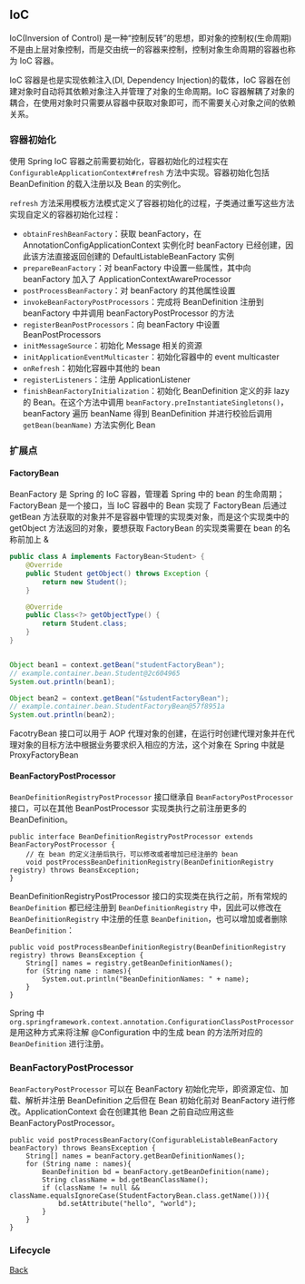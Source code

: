 ## IoC

IoC(Inversion of Control) 是一种“控制反转”的思想，即对象的控制权(生命周期)不是由上层对象控制，而是交由统一的容器来控制，控制对象生命周期的容器也称为 IoC 容器。

IoC 容器是也是实现依赖注入(DI, Dependency Injection)的载体，IoC 容器在创建对象时自动将其依赖对象注入并管理了对象的生命周期。IoC 容器解耦了对象的耦合，在使用对象时只需要从容器中获取对象即可，而不需要关心对象之间的依赖关系。


### 容器初始化

使用 Spring IoC 容器之前需要初始化，容器初始化的过程实在 `ConfigurableApplicationContext#refresh` 方法中实现。容器初始化包括 BeanDefinition 的载入注册以及 Bean 的实例化。

```refresh``` 方法采用模板方法模式定义了容器初始化的过程，子类通过重写这些方法实现自定义的容器初始化过程：


- ```obtainFreshBeanFactory```：获取 beanFactory，在 AnnotationConfigApplicationContext 实例化时 beanFactory 已经创建，因此该方法直接返回创建的 DefaultListableBeanFactory 实例
- ```prepareBeanFactory```：对 beanFactory 中设置一些属性，其中向 beanFactory 加入了 ApplicationContextAwareProcessor
- ```postProcessBeanFactory```：对 beanFactory 的其他属性设置
- ```invokeBeanFactoryPostProcessors```：完成将 BeanDefinition 注册到 beanFactory 中并调用 beanFactoryPostProcessor 的方法 
- ```registerBeanPostProcessors```：向 beanFactory 中设置 BeanPostProcessors
- ```initMessageSource```：初始化 Message 相关的资源
- ```initApplicationEventMulticaster```：初始化容器中的 event multicaster
- ```onRefresh```：初始化容器中其他的 bean
- ```registerListeners```：注册 ApplicationListener
- ```finishBeanFactoryInitialization```：初始化 BeanDefinition 定义的非 lazy 的 Bean。在这个方法中调用 ```beanFactory.preInstantiateSingletons()```，beanFactory 遍历 beanName 得到 BeanDefinition 并进行校验后调用 ```getBean(beanName)``` 方法实例化 Bean

### 扩展点


#### FactoryBean

BeanFactory 是 Spring 的 IoC 容器，管理着 Spring 中的 bean 的生命周期；FactoryBean 是一个接口，当 IoC 容器中的 Bean 实现了 FactoryBean 后通过 getBean 方法获取的对象并不是容器中管理的实现类对象，而是这个实现类中的 getObject 方法返回的对象，要想获取 FactoryBean 的实现类需要在 bean 的名称前加上 &

```java
public class A implements FactoryBean<Student> {
    @Override
    public Student getObject() throws Exception {
        return new Student();
    }

    @Override
    public Class<?> getObjectType() {
        return Student.class;
    }
}


Object bean1 = context.getBean("studentFactoryBean");
// example.container.bean.Student@2c604965
System.out.println(bean1);

Object bean2 = context.getBean("&studentFactoryBean");
// example.container.bean.StudentFactoryBean@57f8951a
System.out.println(bean2);
```
FacotryBean 接口可以用于 AOP 代理对象的创建，在运行时创建代理对象并在代理对象的目标方法中根据业务要求织入相应的方法，这个对象在 Spring 中就是 ProxyFactoryBean

#### BeanFactoryPostProcessor

`BeanDefinitionRegistryPostProcessor` 接口继承自 `BeanFactoryPostProcessor` 接口，可以在其他 BeanPostProcessor 实现类执行之前注册更多的 BeanDefinition。

```
public interface BeanDefinitionRegistryPostProcessor extends BeanFactoryPostProcessor {
    // 在 bean 的定义注册后执行，可以修改或者增加已经注册的 bean
    void postProcessBeanDefinitionRegistry(BeanDefinitionRegistry registry) throws BeansException;
}
```

BeanDefinitionRegistryPostProcessor 接口的实现类在执行之前，所有常规的 `BeanDefinition` 都已经注册到 `BeanDefinitionRegistry` 中，因此可以修改在 `BeanDefinitionRegistry` 中注册的任意 `BeanDefinition`，也可以增加或者删除 `BeanDefinition`：

```
public void postProcessBeanDefinitionRegistry(BeanDefinitionRegistry registry) throws BeansException {
    String[] names = registry.getBeanDefinitionNames();
    for (String name : names){
        System.out.println("BeanDefinitionNames: " + name);
    }
}
```

Spring 中 `org.springframework.context.annotation.ConfigurationClassPostProcessor` 是用这种方式来将注解 @Configuration 中的生成 bean 的方法所对应的 `BeanDefinition` 进行注册。

### BeanFactoryPostProcessor

`BeanFactoryPostProcessor` 可以在 BeanFactory 初始化完毕，即资源定位、加载、解析并注册 BeanDefinition 之后但在 Bean 初始化前对 BeanFactory 进行修改。ApplicationContext 会在创建其他 Bean 之前自动应用这些 BeanFactoryPostProcessor。

```
public void postProcessBeanFactory(ConfigurableListableBeanFactory beanFactory) throws BeansException {
    String[] names = beanFactory.getBeanDefinitionNames();
    for (String name : names){
        BeanDefinition bd = beanFactory.getBeanDefinition(name);
        String className = bd.getBeanClassName();
        if (className != null && className.equalsIgnoreCase(StudentFactoryBean.class.getName())){
            bd.setAttribute("hello", "world");
        }
    }
}
```


### Lifecycle

[Back](../../)